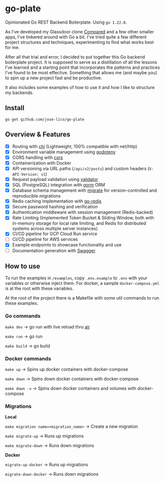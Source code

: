 # go-plate

Opinionated Go REST Backend Boilerplate. Using `go 1.22.0`.

As I've developed my Glassdoor clone [Compared](https://joselico.com/work/compared) and a few other smaller apps,
I've tinkered around with Go a bit. I've tried quite a few different project structures and techniques, experimenting to find what works best for me.

After all that trial and error, I decided to put together this Go backend boilerplate project.
It is supposed to serve as a distillation of all the lessons I've learned and a starting point that incorporates the patterns and practices I've found to be most effective.
Something that allows me (and maybe you) to spin up a new project fast and be productive.

It also includes some examples of how to use it and how I like to structure my backends.

## Install

`go get github.com/jose-lico/go-plate`

## Overview & Features

- [x] Routing with [chi](https://github.com/go-chi/chi) (Lightweight, 100% compatible with net/http)
- [x] Environment variable management using [godotenv](https://github.com/joho/godotenv)
- [x] CORS handling with [cors](https://github.com/rs/cors)
- [x] Containerization with Docker
- [x] API versioning via URL paths (`/api/v2/posts`) and custom headers (`X-API-Version: v1`)
- [x] Request payload validation using [validator](https://github.com/go-playground/validator)
- [x] SQL (PostgreSQL) integration with [gorm](https://github.com/go-gorm/gorm) ORM
- [x] Database schema management with [migrate](https://github.com/golang-migrate/migrate) for version-controlled and reproducible migrations
- [x] Redis caching implementation with [go-redis](https://github.com/redis/go-redis)
- [x] Secure password hashing and verification
- [x] Authentication middleware with session management (Redis-backed)
- [x] Rate Limiting (Implemented Token Bucket & Sliding Window, both with in-memory storage for local rate limiting, and Redis for distributed systems across multiple server instances)
- [x] CI/CD pipeline for GCP Cloud Run service
- [ ] CI/CD pipeline for AWS services
- [x] Example endpoints to showcase functionality and use
- [ ] Documentation generation with [Swagger](https://swagger.io/)

## How to use

To run the examples in `/examples`, copy `.env.example` to `.env` with your variables or otherwise inject them.
For docker, a sample `docker-compose.yml` is at the root with these variables.

At the root of the project there is a Makefile with some util commands to run these examples.

### Go commands

`make dev` -> go run with live reload thru [air](https://github.com/air-verse/air)

`make run` -> go run

`make build` -> go build

### Docker commands

`make up` -> Spins up docker containers with docker-compose

`make down` -> Spins down docker containers with docker-compose

`make down -v` -> Spins down docker containers and volumes with docker-compose

### Migrations

**Local**

`make migration name=<migration_name>` -> Create a new migration

`make migrate-up` -> Runs up migrations

`make migrate-down` -> Runs down migrations

**Docker**

`migrate-up-docker` -> Runs up migrations

`migrate-down-docker` -> Runs down migrations
